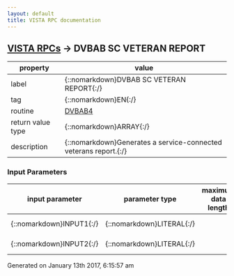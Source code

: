 ```yaml
---
layout: default
title: VISTA RPC documentation
---
```




## [VISTA RPCs](TableOfContent.md) &#8594; DVBAB SC VETERAN REPORT 

 property | value 
--- | --- 
 label | {::nomarkdown}DVBAB SC VETERAN REPORT{:/}
 tag | {::nomarkdown}EN{:/}
 routine | [DVBAB4](http://code.osehra.org/dox/Routine_DVBAB4_source.html)
 return value type | {::nomarkdown}ARRAY{:/}
 description | {::nomarkdown}Generates a service-connected veterans report.{:/}

### Input Parameters

| input parameter | parameter type | maximum data length | required | description | 
| --- | --- | --- | --- | --- | 
| {::nomarkdown}INPUT1{:/} | {::nomarkdown}LITERAL{:/} |  | {::nomarkdown}true{:/} | {::nomarkdown}START DATE{:/} | 
| {::nomarkdown}INPUT2{:/} | {::nomarkdown}LITERAL{:/} |  | {::nomarkdown}true{:/} | {::nomarkdown}STOP DATE{:/} | 




 Generated on January 13th 2017, 6:15:57 am
